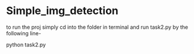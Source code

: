 # Simple_img_detection

to run the proj simply cd into the folder in terminal and run task2.py by the following line-

python task2.py


